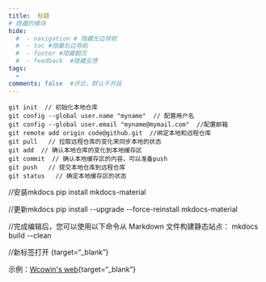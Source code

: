 ```yaml
---
title:  标题
# 隐藏的模块
hide:
  #  - navigation # 隐藏左边导航
  #  - toc #隐藏右边导航
  #  - footer #隐藏翻页
  #  - feedback  #隐藏反馈
tags:
  - 
comments: false  #评论，默认不开启
---
```


```git
git init  // 初始化本地仓库
git config --global user.name "myname"  // 配置用户名
git config --global user.email "myname@mymail.com"  //配置邮箱
git remote add origin code@github.git  //绑定本地和远程仓库 
git pull   // 拉取远程仓库的变化来同步本地的状态
git add  // 确认本地仓库的变化到本地缓存区
git commit  // 确认本地缓存区的内容，可以准备push
git push   // 提交本地仓库到远程仓库
git status   // 确定本地缓存区的状态
```  


//安装mkdocs
pip install mkdocs-material

//更新mkdocs
pip install --upgrade --force-reinstall mkdocs-material

//完成编辑后，您可以使用以下命令从 Markdown 文件构建静态站点：
mkdocs build --clean


//新标签打开
{target=“_blank”}

示例：[Wcowin's web](https://wcowin.work/){target=“_blank”}